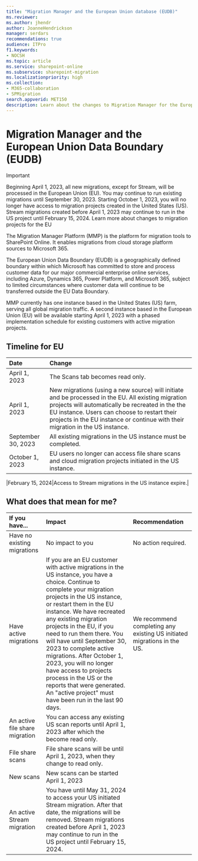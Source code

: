 ```yaml
---
title: "Migration Manager and the European Union database (EUDB)"
ms.reviewer: 
ms.author: jhendr
author: JoanneHendrickson
manager: serdars
recommendations: true
audience: ITPro
f1.keywords:
- NOCSH
ms.topic: article
ms.service: sharepoint-online
ms.subservice: sharepoint-migration
ms.localizationpriority: high
ms.collection: 
- M365-collaboration
- SPMigration
search.appverid: MET150
description: Learn about the changes to Migration Manager for the European Union and how data is processed.
---
```


# Migration Manager and the European Union Data Boundary (EUDB)

>[!Important]
>Beginning April 1, 2023, all new migrations, except for Stream, will be processed in the European Union (EU). 
>You may continue to run existing migrations until September 30, 2023. Starting October 1, 2023, you will no longer have access to migration projects created in the United States (US). Stream migrations created before April 1, 2023 may continue to run in the US project until February 15, 2024. Learn more about changes to migration projects for the EU

The Migration Manager Platform (MMP) is the platform for migration tools to SharePoint Online. It enables migrations from cloud storage platform sources to Microsoft 365. 

The European Union Data Boundary (EUDB) is a geographically defined boundary within which Microsoft has committed to store and process customer data for our major commercial enterprise online services, including Azure, Dynamics 365, Power Platform, and Microsoft 365, subject to limited circumstances where customer data will continue to be transferred outside the EU Data Boundary.

MMP currently has one instance based in the United States (US) farm, serving all global migration traffic. A second instance based in the European Union (EU) will be available starting April 1, 2023 with a phased implementation schedule for existing customers with active migration projects.


## Timeline for EU 

|Date|Change|
|:-----|:-----|
|April 1, 2023|The Scans tab becomes read only. |
|April 1, 2023|New migrations (using a new source) will initiate and be processed in the EU. All existing migration projects will automatically be recreated in the the EU instance.  Users can choose to restart their projects in the EU instance or continue with their migration in the US instance.|
|September 30, 2023|All existing migrations in the US instance must be completed.|
|October 1, 2023|EU users no longer can access file share scans and cloud migration projects initiated in the US instance.|

|February 15, 2024|Access to Stream migrations in the US instance expire.|

## What does that mean for me?


|If you have...|Impact|Recommendation|
|:-----|:-----|:-----|
|Have no existing migrations|No impact to you|No action required.||
|Have active migrations|If you are an EU customer with active migrations in the US instance, you have a choice. Continue to complete your migration projects in the US instance, or restart them in the EU instance.  We have recreated any existing migration projects in the EU, if you need to run them there. You will have until September 30, 2023 to complete active migrations. After October 1, 2023, you will no longer have access to projects process in the US or the reports that were generated.  An "active project" must have been run in the last 90 days. |We recommend completing any existing US initiated migrations in the US.|
|An active file share migration|You can access any existing US scan reports until April 1, 2023 after which the become read only.|
|File share scans|File share scans will be until April 1, 2023, when they change to read only. |
|New scans|New scans can be started April 1, 2023
|An active Stream migration|You have until May 31, 2024 to access your US initiated Stream migration. After that date, the migrations will be removed. Stream migrations created before April 1, 2023 may continue to run in the US project until February 15, 2024.|